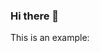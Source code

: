 ### Hi there 👋

<p>This is an example: <span class="example-selector"></span></p>

<script src="dist/autotyping.min.js"></script>

<script>
    const exampleText = ['I can write a whole sentence.', 'Or', 'single', 'words'];
    const exampleTyping = new AutoTyping('.example-selector', exampleText, {
        typeSpeed: 50,
        deleteSpeed: 50,
        waitBeforeDelete: 2000,
        waitBetweenWords: 500,
    });
    exampleTyping.start()
</script>

<!-- <h2> Hello, It's Me </h2>
<h1> Umindu Sandaruwan</h1>
<h2> and I'm a <br></h2>

<script src="https://unpkg.com/typed.js@2.0.132/dist/typed.umd.js"></script>

<script>
    var typed = new Typed('.auto-type', {
        strings: ["Mobile App Developer", "Web Developer"],
        typeSpeed: 80,
        backSpeed: 50,
        loop: true
    });
</script> -->

<!-- 
**Umindu/Umindu** is a ✨ _special_ ✨ repository because its `README.md` (this file) appears on your GitHub profile.

Here are some ideas to get you started:

- 🔭 I’m currently working on ...
- 🌱 I’m currently learning ...
- 👯 I’m looking to collaborate on ...
- 🤔 I’m looking for help with ...
- 💬 Ask me about ...
- 📫 How to reach me: ...
- 😄 Pronouns: ...
- ⚡ Fun fact: ...
 -->
